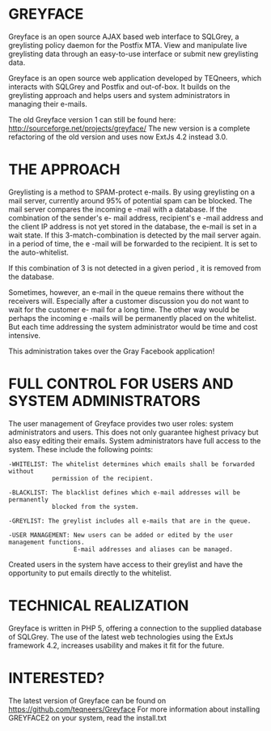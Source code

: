 GREYFACE
========

Greyface is an open source AJAX based web interface to SQLGrey, a greylisting policy daemon for the Postfix MTA.
View and manipulate live greylisting data through an easy-to-use interface or submit new greylisting data.

Greyface is an open source web application developed by TEQneers, which interacts with SQLGrey and Postfix and
out-of-box. It builds on the greylisting approach and helps users and system administrators in managing their e-mails.

The old Greyface version 1 can still be found here: http://sourceforge.net/projects/greyface/
The new version is a complete refactoring of the old version and uses now ExtJs 4.2 instead 3.0.


THE APPROACH
============

Greylisting is a method to SPAM-protect e-mails. By using greylisting on a mail server,
currently around 95% of potential spam can be blocked. The mail server compares the incoming e -mail with a database.
If the combination of the sender's e- mail address, recipient's e -mail address and the client IP address is not
yet stored in the database, the e-mail is set in a wait state. If this 3-match-combination is detected by the mail
server again. in a period of time, the e -mail will be forwarded to the recipient. It is set to the auto-whitelist.

If this combination of 3 is not detected in a given period , it is removed from the database.


Sometimes, however, an e-mail in the queue remains there without the receivers will.
Especially after a customer discussion you do not want to wait for the customer e- mail for a long time.
The other way would be perhaps the incoming e -mails will be permanently placed on the whitelist.
But each time addressing the system administrator would be time and cost intensive.

This administration takes over the Gray Facebook application!



FULL CONTROL FOR USERS AND SYSTEM ADMINISTRATORS
================================================

The user management of Greyface provides two user roles: system administrators and users.
This does not only guarantee highest privacy but also easy editing their emails.
System administrators have full access to the system. These include the following points:

    -WHITELIST: The whitelist determines which emails shall be forwarded without
                permission of the recipient.

    -BLACKLIST: The blacklist defines which e-mail addresses will be permanently
                blocked from the system.

    -GREYLIST: The greylist includes all e-mails that are in the queue.

    -USER MANAGEMENT: New users can be added or edited by the user management functions.
                      E-mail addresses and aliases can be managed.

Created users in the system have access to their greylist and have the opportunity to put emails directly to the
whitelist.



TECHNICAL REALIZATION
=====================
Greyface is written in PHP 5, offering a connection to the supplied database of SQLGrey.
The use of the latest web technologies using the ExtJs framework 4.2, increases usability and makes it fit for
the future.



INTERESTED?
===========
The latest version of Greyface can be found on https://github.com/teqneers/Greyface
For more information about installing GREYFACE2 on your system, read the install.txt